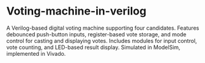 # Voting-machine-in-verilog
A Verilog-based digital voting machine supporting four candidates. Features debounced push-button inputs, register-based vote storage, and mode control for casting and displaying votes. Includes modules for input control, vote counting, and LED-based result display. Simulated in ModelSim, implemented in Vivado.
